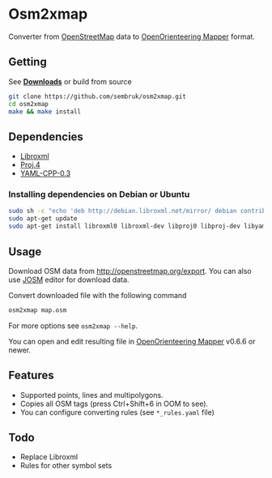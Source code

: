 # **Osm2xmap**

Converter from [OpenStreetMap](http://www.openstreetmap.org) data to [OpenOrienteering Mapper](https://github.com/OpenOrienteering/mapper) format.

## Getting

See [**Downloads**](https://github.com/sembruk/osm2xmap/releases) or build from source

```bash
git clone https://github.com/sembruk/osm2xmap.git
cd osm2xmap
make && make install
```

## Dependencies

* [Libroxml](http://www.libroxml.net/)
* [Proj.4](https://github.com/OSGeo/proj.4)
* [YAML-CPP-0.3](https://github.com/jbeder/yaml-cpp)

### Installing dependencies on Debian or Ubuntu

```bash
sudo sh -c "echo 'deb http://debian.libroxml.net/mirror/ debian contrib' > /etc/apt/sources.list.d/libroxml.list"
sudo apt-get update
sudo apt-get install libroxml0 libroxml-dev libproj0 libproj-dev libyaml-cpp0.3 libyaml-cpp0.3-dev
```

## Usage

Download OSM data from http://openstreetmap.org/export.
You can also use [JOSM](https://josm.openstreetmap.de/) editor for download data.

Convert downloaded file with the following command

```bash
osm2xmap map.osm
```

For more options see `osm2xmap --help`.

You can open and edit resulting file in [OpenOrienteering Mapper](http://www.openorienteering.org/apps/mapper/) v0.6.6 or newer.

## Features

* Supported points, lines and multipolygons.
* Copies all OSM tags (press Ctrl+Shift+6 in OOM to see).
* You can configure converting rules (see `*_rules.yaml` file)

## Todo

* Replace Libroxml
* Rules for other symbol sets
